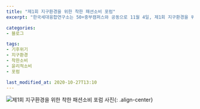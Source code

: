 ```yaml
---
title: "제1회 지구환경을 위한 착한 패션소비 포럼"
excerpt: "한국세대융합연구소는 50+중부캠퍼스와 공동으로 11월 4일, 제1회 지구환경을 위한 착한 패션소비 포럼을 개최합니다. 지속 가능한 지구환경을 위한 인식을 공유하고 실천 방안을 찾기 위한 모색의 일환입니다."

categories:
- 블로그

tags:
- 기후위기
- 지구환경
- 착한소비
- 윤리적소비
- 포럼

last_modified_at: 2020-10-27T13:10
---
```


![](https://50plus.or.kr/upload/im/2020/10/cb9a0e39-ade4-4878-9c10-96f180755cfe.jpg "제1회 지구환경을 위한 착한 패션소비 포럼 사진"){: .align-center}
